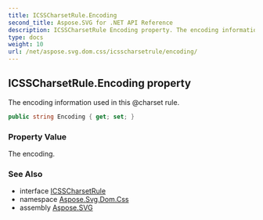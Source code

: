 ```yaml
---
title: ICSSCharsetRule.Encoding
second_title: Aspose.SVG for .NET API Reference
description: ICSSCharsetRule Encoding property. The encoding information used in this charset rule
type: docs
weight: 10
url: /net/aspose.svg.dom.css/icsscharsetrule/encoding/
---
```

## ICSSCharsetRule.Encoding property

The encoding information used in this @charset rule.

```csharp
public string Encoding { get; set; }
```

### Property Value

The encoding.

### See Also

* interface [ICSSCharsetRule](../)
* namespace [Aspose.Svg.Dom.Css](../../../aspose.svg.dom.css/)
* assembly [Aspose.SVG](../../../)
